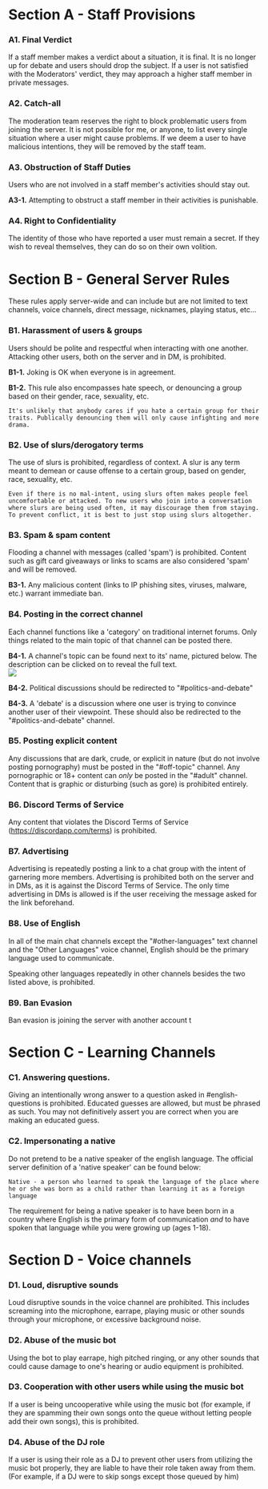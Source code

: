 

# **Section A - Staff Provisions**

### A1. Final Verdict
If a staff member makes a verdict about a situation, it is final. It is no longer up for debate and users should drop the subject. If a user is not satisfied with the Moderators' verdict, they may approach a higher staff member in private messages.

### A2. Catch-all 
The moderation team reserves the right to block problematic users from joining the server. It is not possible for me, or anyone, to list every single situation where a user might cause problems. If we deem a user to have malicious intentions, they will be removed by the staff team.

### A3. Obstruction of Staff Duties
Users who are not involved in a staff member's activities should stay out. 

**A3-1.** Attempting to obstruct a staff member in their activities is punishable.

### A4. Right to Confidentiality
The identity of those who have reported a user must remain a secret. If they wish to reveal themselves, they can do so on their own volition.

# **Section B - General Server Rules**
These rules apply server-wide and can include but are not limited to text channels, voice channels, direct message, nicknames, playing status, etc...

### B1. Harassment of users & groups
Users should be polite and respectful when interacting with one another. Attacking other users, both on the server and in DM, is prohibited.    


**B1-1.** Joking is OK when everyone is in agreement. 


**B1-2.** This rule also encompasses hate speech, or denouncing a group based on their gender, race, sexuality, etc.  

`It's unlikely that anybody cares if you hate a certain group for their traits. Publically denouncing them will only cause infighting and more drama.`

### B2. Use of slurs/derogatory terms
The use of slurs is prohibited, regardless of context. A slur is any term meant to demean or cause offense to a certain group, based on gender, race, sexuality, etc.


`Even if there is no mal-intent, using slurs often makes people feel uncomfortable or attacked. To new users who join into a conversation where slurs are being used often, it may discourage them from staying. To prevent conflict, it is best to just stop using slurs altogether.` 

### B3. Spam & spam content
Flooding a channel with messages (called 'spam') is prohibited. Content such as gift card giveaways or links to scams are also considered 'spam' and will be removed.


**B3-1.** Any malicious content (links to IP phishing sites, viruses, malware, etc.) warrant immediate ban.

### B4. Posting in the correct channel
Each channel functions like a 'category' on traditional internet forums. Only things related to the main topic of that channel can be posted there.

       
**B4-1.** A channel's topic can be found next to its' name, pictured below. The description can be clicked on to reveal the full text.  
![](https://i.imgur.com/5e79jzg.png)


**B4-2.** Political discussions should be redirected to "#politics-and-debate"  

     
**B4-3.** A 'debate' is a discussion where one user is trying to convince another user of their viewpoint. These should also be redirected to the "#politics-and-debate" channel.

### B5. Posting explicit content
Any discussions that are dark, crude, or explicit in nature (but do not involve posting pornography) must be posted in the "#off-topic" channel. Any pornographic or 18+ content can _only_ be posted in the "#adult" channel. Content that is graphic or disturbing (such as gore) is prohibited entirely.

### B6. Discord Terms of Service
Any content that violates the Discord Terms of Service (https://discordapp.com/terms) is prohibited. 

### B7. Advertising
Advertising is repeatedly posting a link to a chat group with the intent of garnering more members. Advertising is prohibited both on the server and in DMs, as it is against the Discord Terms of Service. The only time advertising in DMs is allowed is if the user receiving the message asked for the link beforehand. 

### B8. Use of English
In all of the main chat channels except the "#other-languages" text channel and the "Other Languages" voice channel, English should be the primary language used to communicate.

Speaking other languages repeatedly in other channels besides the two listed above, is prohibited.

### B9. Ban Evasion
Ban evasion is joining the server with another account t

# **Section C - Learning Channels**

### C1. Answering questions.
Giving an intentionally wrong answer to a question asked in #english-questions is prohibited. Educated guesses are allowed, but must be phrased as such. You may not definitively assert you are correct when you are making an educated guess.

### C2. Impersonating a native
Do not pretend to be a native speaker of the english language. The official server definition of a 'native speaker' can be found below:

`Native - a person who learned to speak the language of the place where he or she was born as a child rather than learning it as a foreign language`

The requirement for being a native speaker is to have been born in a country where English is the primary form of communication _and_ to have spoken that language while you were growing up (ages 1-18).

# **Section D - Voice channels**

### D1. Loud, disruptive sounds
Loud disruptive sounds in the voice channel are prohibited. This includes screaming into the microphone, earrape, playing music or other sounds through your microphone, or excessive background noise.

### D2. Abuse of the music bot
Using the bot to play earrape, high pitched ringing, or any other sounds that could cause damage to one's hearing or audio equipment is prohibited. 

### D3. Cooperation with other users while using the music bot
If a user is being uncooperative while using the music bot (for example, if they are spamming their own songs onto the queue without letting people add their own songs), this is prohibited. 

### D4. Abuse of the DJ role
If a user is using their role as a DJ to prevent other users from utilizing the music bot properly, they are liable to have their role taken away from them. (For example, if a DJ were to skip songs except those queued by him)






